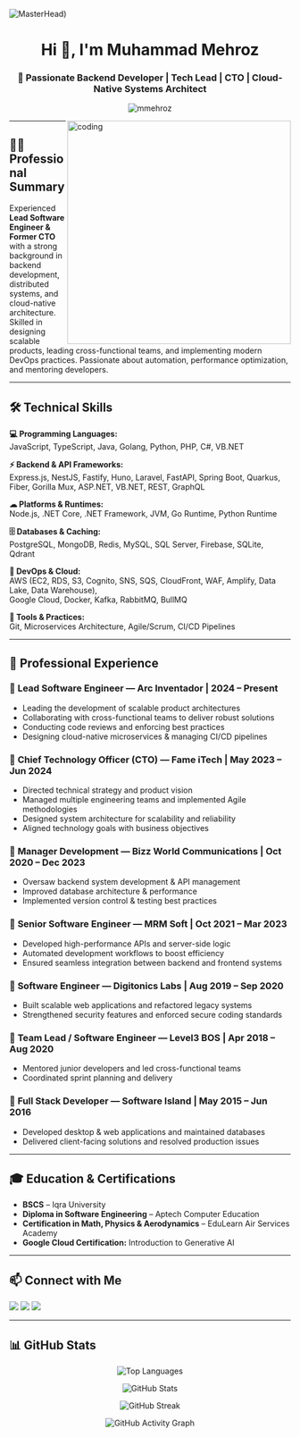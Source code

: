 ![MasterHead]([https://hrm.arcinventador.com/public/Software%20Engineer%20Workspace%20Showcase.png))

<h1 align="center">Hi 👋, I'm Muhammad Mehroz</h1>
<h3 align="center">🚀 Passionate Backend Developer | Tech Lead | CTO | Cloud-Native Systems Architect</h3>

<p align="center">
  <img src="https://komarev.com/ghpvc/?username=mmehroz&label=Profile%20Views&color=0e75b6&style=flat" alt="mmehroz" />
</p>

<img align="right" alt="coding" width="400" src="https://media.giphy.com/media/qgQUggAC3Pfv687qPC/giphy.gif">


---

## 👨‍💻 Professional Summary  
Experienced **Lead Software Engineer & Former CTO** with a strong background in backend development, distributed systems, and cloud-native architecture. Skilled in designing scalable products, leading cross-functional teams, and implementing modern DevOps practices. Passionate about automation, performance optimization, and mentoring developers.

---

## 🛠️ Technical Skills  

**💻 Programming Languages:**  
JavaScript, TypeScript, Java, Golang, Python, PHP, C#, VB.NET  

**⚡ Backend & API Frameworks:**  
Express.js, NestJS, Fastify, Huno, Laravel, FastAPI, Spring Boot, Quarkus, Fiber, Gorilla Mux, ASP.NET, VB.NET, REST, GraphQL  

**☁ Platforms & Runtimes:**  
Node.js, .NET Core, .NET Framework, JVM, Go Runtime, Python Runtime  

**🗄 Databases & Caching:**  
PostgreSQL, MongoDB, Redis, MySQL, SQL Server, Firebase, SQLite, Qdrant  

**🚀 DevOps & Cloud:**  
AWS (EC2, RDS, S3, Cognito, SNS, SQS, CloudFront, WAF, Amplify, Data Lake, Data Warehouse),  
Google Cloud, Docker, Kafka, RabbitMQ, BullMQ  

**🧰 Tools & Practices:**  
Git, Microservices Architecture, Agile/Scrum, CI/CD Pipelines  

---

## 💼 Professional Experience  

### 🔹 **Lead Software Engineer — Arc Inventador** | 2024 – Present  
- Leading the development of scalable product architectures  
- Collaborating with cross-functional teams to deliver robust solutions  
- Conducting code reviews and enforcing best practices  
- Designing cloud-native microservices & managing CI/CD pipelines  

### 🔹 **Chief Technology Officer (CTO) — Fame iTech** | May 2023 – Jun 2024  
- Directed technical strategy and product vision  
- Managed multiple engineering teams and implemented Agile methodologies  
- Designed system architecture for scalability and reliability  
- Aligned technology goals with business objectives  

### 🔹 **Manager Development — Bizz World Communications** | Oct 2020 – Dec 2023  
- Oversaw backend system development & API management  
- Improved database architecture & performance  
- Implemented version control & testing best practices  

### 🔹 **Senior Software Engineer — MRM Soft** | Oct 2021 – Mar 2023  
- Developed high-performance APIs and server-side logic  
- Automated development workflows to boost efficiency  
- Ensured seamless integration between backend and frontend systems  

### 🔹 **Software Engineer — Digitonics Labs** | Aug 2019 – Sep 2020  
- Built scalable web applications and refactored legacy systems  
- Strengthened security features and enforced secure coding standards  

### 🔹 **Team Lead / Software Engineer — Level3 BOS** | Apr 2018 – Aug 2020  
- Mentored junior developers and led cross-functional teams  
- Coordinated sprint planning and delivery  

### 🔹 **Full Stack Developer — Software Island** | May 2015 – Jun 2016  
- Developed desktop & web applications and maintained databases  
- Delivered client-facing solutions and resolved production issues  

---

## 🎓 Education & Certifications  

- **BSCS** – Iqra University  
- **Diploma in Software Engineering** – Aptech Computer Education  
- **Certification in Math, Physics & Aerodynamics** – EduLearn Air Services Academy  
- **Google Cloud Certification:** Introduction to Generative AI  

---

## 📫 Connect with Me  

<a href="mailto:cellmehroz@gmail.com"><img src="https://img.shields.io/badge/Email-D14836?style=for-the-badge&logo=gmail&logoColor=white" /></a>
<a href="https://www.linkedin.com/in/muhammad-mehroz-3b9a2312b" target="_blank"><img src="https://img.shields.io/badge/LinkedIn-0077B5?style=for-the-badge&logo=linkedin&logoColor=white" /></a>
<a href="https://github.com/mmehroz"><img src="https://img.shields.io/badge/GitHub-100000?style=for-the-badge&logo=github&logoColor=white" /></a>

---

## 📊 GitHub Stats  

<p align="center">
  <!-- Top Languages -->
  <img src="https://github-readme-stats.vercel.app/api/top-langs/?username=mmehroz&layout=compact&theme=github_dark" alt="Top Languages" />
</p>

<p align="center">
  <!-- GitHub Stats -->
  <img src="https://github-readme-stats.vercel.app/api?username=mmehroz&show_icons=true&theme=github_dark" alt="GitHub Stats" />
</p>

<p align="center">
  <!-- Streak Stats -->
  <img src="https://streak-stats.demolab.com?user=mmehroz&theme=github-dark&hide_border=true" alt="GitHub Streak" />
</p>

<p align="center">
  <!-- Activity Graph -->
  <img src="https://github-readme-activity-graph.vercel.app/graph?username=mmehroz&theme=github-dark" alt="GitHub Activity Graph" />
</p>

